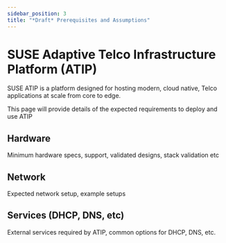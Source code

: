 ```yaml
---
sidebar_position: 3
title: "*Draft* Prerequisites and Assumptions"
---
```


# SUSE Adaptive Telco Infrastructure Platform (ATIP)

SUSE ATIP is a platform designed for hosting modern, cloud native, Telco applications at scale from core to edge. 

This page will provide details of the expected requirements to deploy and use ATIP

##   Hardware
Minimum hardware specs, support, validated designs, stack validation etc
##   Network
Expected network setup, example setups
##   Services (DHCP, DNS, etc)
External services required by ATIP, common options for DHCP, DNS, etc.


